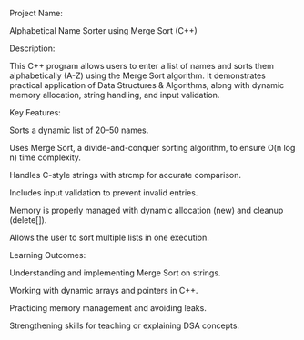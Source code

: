 Project Name:

Alphabetical Name Sorter using Merge Sort (C++)

Description:

This C++ program allows users to enter a list of names and sorts them alphabetically (A-Z) using the Merge Sort algorithm. It demonstrates practical application of Data Structures & Algorithms, along with dynamic memory allocation, string handling, and input validation.

Key Features:

Sorts a dynamic list of 20–50 names.

Uses Merge Sort, a divide-and-conquer sorting algorithm, to ensure O(n log n) time complexity.

Handles C-style strings with strcmp for accurate comparison.

Includes input validation to prevent invalid entries.

Memory is properly managed with dynamic allocation (new) and cleanup (delete[]).

Allows the user to sort multiple lists in one execution.

Learning Outcomes:

Understanding and implementing Merge Sort on strings.

Working with dynamic arrays and pointers in C++.

Practicing memory management and avoiding leaks.

Strengthening skills for teaching or explaining DSA concepts.

